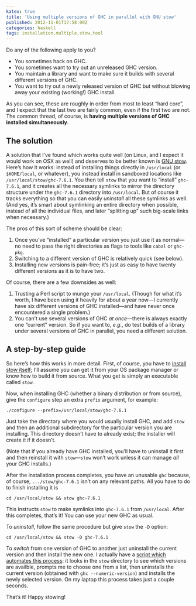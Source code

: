 ```yaml
---
katex: true
title: 'Using multiple versions of GHC in parallel with GNU stow'
published: 2012-11-01T17:58:00Z
categories: haskell
tags: installation,multiple,stow,tool
---
```


<p>Do any of the following apply to you?</p>
<ul>
<li>You sometimes hack on GHC.</li>
<li>You sometimes want to try out an unreleased GHC version.</li>
<li>You maintain a library and want to make sure it builds with several different versions of GHC.</li>
<li>You want to try out a newly released version of GHC but without blowing away your existing (working!) GHC install.</li>
</ul>
<p>As you can see, these are roughly in order from most to least “hard core”, and I expect that the last two are fairly common, even if the first two are not. The common thread, of course, is <strong>having multiple versions of GHC installed simultaneously</strong>.</p>
<h2 id="the-solution">The solution</h2>
<p>A solution that I’ve found which works quite well (on Linux, and I expect it would work on OSX as well) and deserves to be better known is <a href="http://www.gnu.org/software/stow/">GNU stow</a>. Here’s how it works: instead of installing things directly in <code>/usr/local</code> (or <code>$HOME/local</code>, or whatever), you instead install in sandboxed locations like <code>/usr/local/stow/ghc-7.6.1</code>. You then tell <code>stow</code> that you want to “install” <code>ghc-7.6.1</code>, and it creates all the necessary symlinks to mirror the directory structure under the <code>ghc-7.6.1</code> directory into <code>/usr/local</code>. But of course it tracks everything so that you can easily <em>uninstall</em> all these symlinks as well. (And yes, it’s smart about symlinking an entire directory when possible, instead of all the individual files, and later “splitting up” such big-scale links when necessary.)</p>
<p>The pros of this sort of scheme should be clear:</p>
<ol style="list-style-type:decimal;">
<li>Once you’ve “installed” a particular version you just use it as normal—no need to pass the right directories as flags to tools like <code>cabal</code> or <code>ghc-pkg</code>.</li>
<li>Switching to a different version of GHC is relatively quick (see below).</li>
<li>Installing new versions is pain-free; it’s just as easy to have twenty different versions as it is to have two.</li>
</ol>
<p>Of course, there are a few downsides as well:</p>
<ol style="list-style-type:decimal;">
<li>Trusting a Perl script to munge your <code>/usr/local</code>. (Though for what it’s worth, I have been using it heavily for about a year now—I currently have six different versions of GHC installed—and have never once encountered a single problem.)<br /></li>
<li>You can’t use several versions of GHC <em>at once</em>—there is always exactly one “current” version. So if you want to, <em>e.g.</em>, do test builds of a library under several versions of GHC in parallel, you need a different solution.</li>
</ol>
<h2 id="a-step-by-step-guide">A step-by-step guide</h2>
<p>So here’s how this works in more detail. First, of course, you have to <a href="http://www.gnu.org/software/stow/">install stow itself</a>; I’ll assume you can get it from your OS package manager or know how to build it from source. What you get is simply an executable called <code>stow</code>.</p>
<p>Now, when installing GHC (whether a binary distribution or from source), give the <code>configure</code> step an extra <code>prefix</code> argument, for example:</p>
<p><code>./configure --prefix=/usr/local/stow/ghc-7.6.1</code></p>
<p>Just take the directory where you would usually install GHC, and add <code>stow</code> and then an additional subdirectory for the particular version you are installing. This directory doesn’t have to already exist; the installer will create it if it doesn’t.</p>
<p>(Note that if you already have GHC installed, you’ll have to uninstall it first and then reinstall it with <code>stow</code>—<code>stow</code> won’t work unless it can manage <em>all</em> your GHC installs.)</p>
<p>After the installation process completes, you have an unusable <code>ghc</code> because, of course, <code>.../stow/ghc-7.6.1</code> isn’t on any relevant paths. All you have to do to finish installing it is</p>
<p><code>cd /usr/local/stow &amp;&amp; stow ghc-7.6.1</code></p>
<p>This instructs <code>stow</code> to make symlinks into <code>ghc-7.6.1</code> from <code>/usr/local</code>. After this completes, that’s it! You can use your new GHC as usual.</p>
<p>To <em>uninstall</em>, follow the same procedure but give <code>stow</code> the <code>-D</code> option:</p>
<p><code>cd /usr/local/stow &amp;&amp; stow -D ghc-7.6.1</code></p>
<p>To <em>switch</em> from one version of GHC to another just uninstall the current version and then install the new one. I actually have a <a href="http://hub.darcs.net/byorgey/brent/browse/Main.hs#109">script which automates this process</a>: it looks in the <code>stow</code> directory to see which versions are availble, prompts me to choose one from a list, then uninstalls the current version (obtained with <code>ghc --numeric-version</code>) and installs the newly selected version. On my laptop this process takes just a couple seconds.</p>
<p>That’s it! Happy stowing!</p>

